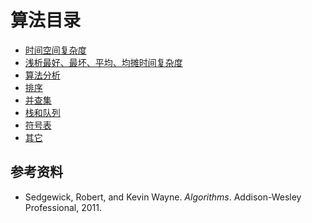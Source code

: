 # 算法目录


- [时间空间复杂度](./时间空间复杂度.md) <br/>
- [浅析最好、最坏、平均、均摊时间复杂度](./浅析最好最坏平均均摊时间复杂度.md) <br/>
- [算法分析](./算法-算法分析.md)
- [排序](./算法-排序.md)
- [并查集](./算法-并查集.md)
- [栈和队列](./算法-栈和队列.md)
- [符号表](./算法-符号表.md)
- [其它](./算法——其它.md)

## 参考资料

- Sedgewick, Robert, and Kevin Wayne. _Algorithms_. Addison-Wesley Professional, 2011.
